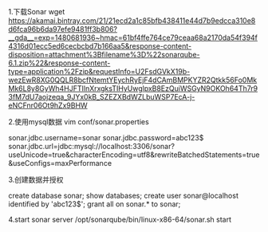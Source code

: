 1.下载Sonar
wget https://akamai.bintray.com/21/21ecd2a1c85bfb438411e44d7b9edcca310e8d6fca96b6da97efe9481ff3b806?__gda__=exp=1480681936~hmac=61bf4ffe764ce79ceaa68a2170da54f394f4316d01ecc5ed6cecbcbd7b166aa5&response-content-disposition=attachment%3Bfilename%3D%22sonarqube-6.1.zip%22&response-content-type=application%2Fzip&requestInfo=U2FsdGVkX19b-wezEwR8XG0QQLR8bcfNtemtYEychRyEjF4dCAmBMPKYZR2Qtkk56Fo0MkMk6L8y8GyWh4HJFTIlnXrxgksTIHyUwglpxB8EzQuiWSGyN9OKOh64Th7r93fM7dU7aojzeqa_9JYx0kB_SZEZXBdWZLbuWSP7EcA-j-eNCFnr06Ot9hZx9BHW

2.使用mysql数据
vim conf/sonar.properties

sonar.jdbc.username=sonar
sonar.jdbc.password=abc123$
sonar.jdbc.url=jdbc:mysql://localhost:3306/sonar?useUnicode=true&characterEncoding=utf8&rewriteBatchedStatements=true&useConfigs=maxPerformance

3.创建数据并授权

create database sonar;
show databases;
create user sonar@localhost identified by 'abc123$';
grant all on sonar.* to sonar;

4.start sonar server
/opt/sonarqube/bin/linux-x86-64/sonar.sh start

